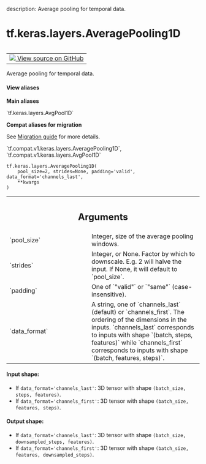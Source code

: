 description: Average pooling for temporal data.

<div itemscope itemtype="http://developers.google.com/ReferenceObject">
<meta itemprop="name" content="tf.keras.layers.AveragePooling1D" />
<meta itemprop="path" content="Stable" />
<meta itemprop="property" content="__init__"/>
<meta itemprop="property" content="__new__"/>
</div>

# tf.keras.layers.AveragePooling1D

<!-- Insert buttons and diff -->

<table class="tfo-notebook-buttons tfo-api nocontent" align="left">
<td>
  <a target="_blank" href="https://github.com/tensorflow/tensorflow/blob/r2.3/tensorflow/python/keras/layers/pooling.py#L203-L241">
    <img src="https://www.tensorflow.org/images/GitHub-Mark-32px.png" />
    View source on GitHub
  </a>
</td>
</table>



Average pooling for temporal data.

<section class="expandable">
  <h4 class="showalways">View aliases</h4>
  <p>
<b>Main aliases</b>
<p>`tf.keras.layers.AvgPool1D`</p>

<b>Compat aliases for migration</b>
<p>See
<a href="https://www.tensorflow.org/guide/migrate">Migration guide</a> for
more details.</p>
<p>`tf.compat.v1.keras.layers.AveragePooling1D`, `tf.compat.v1.keras.layers.AvgPool1D`</p>
</p>
</section>

<pre class="devsite-click-to-copy prettyprint lang-py tfo-signature-link">
<code>tf.keras.layers.AveragePooling1D(
    pool_size=2, strides=None, padding='valid', data_format='channels_last',
    **kwargs
)
</code></pre>



<!-- Placeholder for "Used in" -->


<!-- Tabular view -->
 <table class="responsive fixed orange">
<colgroup><col width="214px"><col></colgroup>
<tr><th colspan="2"><h2 class="add-link">Arguments</h2></th></tr>

<tr>
<td>
`pool_size`
</td>
<td>
Integer, size of the average pooling windows.
</td>
</tr><tr>
<td>
`strides`
</td>
<td>
Integer, or None. Factor by which to downscale.
E.g. 2 will halve the input.
If None, it will default to `pool_size`.
</td>
</tr><tr>
<td>
`padding`
</td>
<td>
One of `"valid"` or `"same"` (case-insensitive).
</td>
</tr><tr>
<td>
`data_format`
</td>
<td>
A string,
one of `channels_last` (default) or `channels_first`.
The ordering of the dimensions in the inputs.
`channels_last` corresponds to inputs with shape
`(batch, steps, features)` while `channels_first`
corresponds to inputs with shape
`(batch, features, steps)`.
</td>
</tr>
</table>



#### Input shape:

- If `data_format='channels_last'`:
  3D tensor with shape `(batch_size, steps, features)`.
- If `data_format='channels_first'`:
  3D tensor with shape `(batch_size, features, steps)`.



#### Output shape:

- If `data_format='channels_last'`:
  3D tensor with shape `(batch_size, downsampled_steps, features)`.
- If `data_format='channels_first'`:
  3D tensor with shape `(batch_size, features, downsampled_steps)`.


